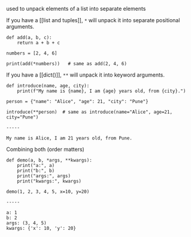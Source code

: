 used to unpack elements of a list into separate elements



If you have a [[list and tuples]], `*` will unpack it into separate positional arguments.

```
def add(a, b, c):
    return a + b + c

numbers = [2, 4, 6]

print(add(*numbers))   # same as add(2, 4, 6)

```

If you have a [[dict()]], `**` will unpack it into keyword arguments.

```
def introduce(name, age, city):
    print(f"My name is {name}, I am {age} years old, from {city}.")

person = {"name": "Alice", "age": 21, "city": "Pune"}

introduce(**person)  # same as introduce(name="Alice", age=21, city="Pune")

-----

My name is Alice, I am 21 years old, from Pune.

```

Combining both (order matters)

```
def demo(a, b, *args, **kwargs):
    print("a:", a)
    print("b:", b)
    print("args:", args)
    print("kwargs:", kwargs)

demo(1, 2, 3, 4, 5, x=10, y=20)

-----

a: 1
b: 2
args: (3, 4, 5)
kwargs: {'x': 10, 'y': 20}

```

